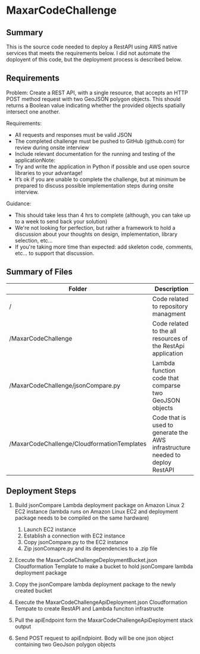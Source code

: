 # MaxarCodeChallenge

## Summary

This is the source code needed to deploy a RestAPI using AWS native services that meets the requirements below. I did not automate the doployent of this code, but the deployment process is described below.

## Requirements

Problem:
Create a REST API, with a single resource, that accepts an HTTP POST method request with two GeoJSON polygon objects. 
This should returns a Boolean value indicating whether the provided objects spatially intersect one another.
 
Requirements:
- All requests and responses must be valid JSON
- The completed challenge must be pushed to GitHub (github.com) for review during onsite interview
- Include relevant documentation for the running and testing of the applicationNote:
- Try and write the application in Python if possible and use open source libraries to your advantage!
- It’s ok if you are unable to complete the challenge, but at minimum be prepared to discuss possible implementation steps during onsite interview.
 
Guidance:
- This should take less than 4 hrs to complete (although, you can take up to a week to send back your solution)
- We're not looking for perfection, but rather a framework to hold a discussion about your thoughts on design, implementation, library selection, etc...
- If you're taking more time than expected: add skeleton code, comments, etc... to support that discussion.

## Summary of Files

|Folder|Description|
|---|---|
|/|Code related to repository managment|
|/MaxarCodeChallenge|Code related to the all resources of the RestApi application|
|/MaxarCodeChallenge/jsonCompare.py|Lambda function code that comparse two GeoJSON objects|
|/MaxarCodeChallenge/CloudformationTemplates|Code that is used to generate the AWS infrastructure needed to deploy RestAPI|

## Deployment Steps
1. Build jsonCompare Lambda deployment package on Amazon Linux 2 EC2 instance (lambda runs on Amazon Linux EC2 and deployment package needs to be compiled on the same hardware)
 
   1. Launch EC2 instance
   2. Establish a connection with EC2 instance
   3. Copy jsonCompare.py to the EC2 instance
   4. Zip jsonComapre.py and its dependencies to a .zip file

2. Ececute the MaxarCodeChallengeDeploymentBucket.json Cloudformation Template to make a bucket to hold jsonCompare lambda deployment package
4. Copy the jsonCompare lambda deployment package to the newly created bucket
5. Execute the MaxarCodeChallengeApiDeployment.json Cloudformation Tempate to create RestAPI and Lambda funciton infrastructe
6. Pull the apiEndpoint form the MaxarCodeChallengeApiDeployment stack output
7. Send POST request to apiEndpioint. Body will be one json object containing two GeoJson polygon objects

